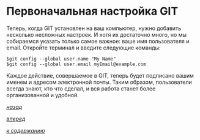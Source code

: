 # Первоначальная настройка GIT

Теперь, когда GIT установлен на ваш компьютер, нужно добавить несколько несложных настроек. И хотя их достаточно много, но мы собираемся указать только самое важное: ваше имя пользователя и email. Откройте терминал и введите следующие команды:

```text
$git config --global user.name "My Name"
$git config --global user.email myEmail@example.com
```

Каждое действие, совершаемое в GIT, теперь будет подписано вашим именем и адресом электронной почты. Таким образом, пользователи всегда знают, кто что сделал, и вся работа станет более организованной и удобной.

[*назад*](02_1.md)

[*вперед*](02_3.md)

[*к содержанию*](README.md)
